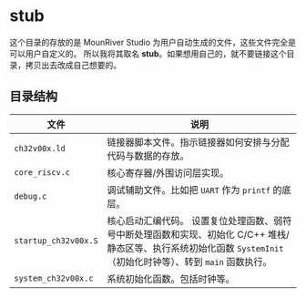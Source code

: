 # stub

这个目录的存放的是 MounRiver Studio 为用户自动生成的文件，这些文件完全是可以用户自定义的。
所以我将其取名 **stub**。如果想用自己的，就不要链接这个目录，拷贝出去改成自己想要的。

## 目录结构

| 文件 | 说明 |
|---|---|
|`ch32v00x.ld` | 链接器脚本文件。指示链接器如何安排与分配代码与数据的存放。 |
|`core_riscv.c` | 核心寄存器/外围访问层实现。 |
|`debug.c` | 调试辅助文件。比如把 `UART` 作为 `printf` 的底层。 |
|`startup_ch32v00x.S`| 核心启动汇编代码。 设置复位处理函数、弱符号中断处理函数和实现、初始化 C/C++ 堆栈/静态区等、执行系统初始化函数 `SystemInit`（初始化时钟等）、转到 `main` 函数执行。 |
|`system_ch32v00x.c` | 系统初始化函数。包括时钟等。|
